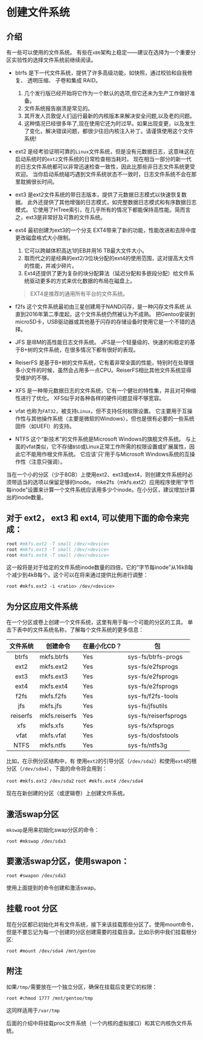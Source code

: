 # 创建文件系统

## 介绍

有一些可以使用的文件系统。
有些在`x86`架构上稳定——建议在选择为一个重要分区实验性的选择文件系统前继续阅读。

+ btrfs
    是下一代文件系统，提供了许多高级功能，如快照，通过校验和自我修复、 透明压缩、 子卷和集成 RAID。
    1. 几个发行版已经开始将它作为一个默认的选项,但它还未为生产工作做好准备。
    2. 文件系统报告崩溃是常见的。
    3. 其开发人员敦促人们运行最新的内核版本来解决安全问题,以及老的问题。
    4. 这种情况已经很多年了,现在使用它还为时过早。如果出现变更，以及发生了变化，解决错误问题，都很少往旧内核注入补丁。请谨慎使用这个文件系统!

+ ext2
    是经考验证明可靠的`Linux`文件系统，但是没有元数据日志，这意味这在启动系统时的`ext2`文件系统的日常检查相当耗时。
    现在相当一部分的新一代的日志文件系统都可以非常迅速检查一致性，因此比那些非日志文件系统更受欢迎。
    当你启动系统碰巧遇到文件系统状态不一致时，日志文件系统不会在那里耽搁很长时间。
+ ext3
    是ext2文件系统的带日志版本，提供了元数据日志模式以快速恢复数据。
    此外还提供了其他增强的日志模式，如完整数据日志模式和有序数据日志模式。
    它使用了HTree索引，在几乎所有的情况下都能保持高性能。简而言之，ext3是非常好及可靠的文件系统。
+ ext4
    最初创建为ext3的一个分支
    EXT4带来了新的功能，性能改进和去除中度更改磁盘格式大小限制。
    1. 它可以跨越体积高达1的EB并用16 TB最大文件大小。
    2. 取而代之的是经典的ext2/3位块分配的ext4的使用范围，这对提高大文件的性能，并减少碎片。
    3. Ext4还提供了更为复杂的块分配算法（延迟分配和多嵌段分配）给文件系统驱动更多的方式来优化数据的布局在磁盘上。 
    > EXT4是推荐的通用所有平台的文件系统。
+ f2fs
    这个文件系统最初由三星创建用于NAND闪存，是一种闪存文件系统 从直到2016年第二季度起，这个文件系统仍然被认为不成熟。
    把Gentoo安装到microSD卡，USB驱动器或其他基于闪存的存储设备时使用它是一个不错的选择。
+ JFS
    是IBM的高性能日志文件系统。
    JFS是一个轻量级的、快速的和稳定的基于B+树的文件系统，在很多情况下都有很好的表现。
+ ReiserFS
    是基于B+树的文件系统，它有着非常全面的性能，特别时在处理很多小文件的时候，虽然会占用多一点CPU。ReiserFS相比其他文件系统显得受维护的不够。
+ XFS
    是一种带元数据日志的文件系统，它有一个健壮的特性集，并且对可伸缩性进行了优化。
    XFS似乎对各种各样的硬件问题显得不够宽容。
+ vfat
    也称为`FAT32`，被支持`Linux`，但不支持任何权限设置。
    它主要用于互操作性与其他操作系统（主要是微软的Windows），但也是很有必要的一些系统固件（如UEFI）的支持。
+ NTFS
    这个“新技术”的文件系统是Microsoft Windows的旗舰文件系统。 
    与上面的vfat类似，它不存储`BSD`或Linux正常工作所需的权限设置或扩展属性，因此它不能用作根文件系统。 
    它应该'只'用于与Microsoft Windows系统的互操作性（注意只强调）。

当在一个小的分区（少于8GB）上使用ext2、ext3或ext4，则创建文件系统时必须带适当的选项以保留足够的inode。
mke2fs（mkfs.ext2）应用程序使用“字节每inode”设置来计算一个文件系统应该用多少个inode。在小分区，建议增加计算出的inode数量。

## 对于 ext2， ext3 和 ext4, 可以使用下面的命令来完成：

```sh
root #mkfs.ext2 -T small /dev/<device>
root #mkfs.ext3 -T small /dev/<device>
root #mkfs.ext4 -T small /dev/<device>
```

这一般将是对于给定的文件系统inode数量的四倍，它的“字节每inode”从16kB每个减少到4kB每个。这个可以在将来通过提供比例进行调整：

`root #mkfs.ext2 -i <ratio> /dev/<device>`

## 为分区应用文件系统

在一个分区或卷上创建一个文件系统，这里有用于每一个可能的分区的工具。 单击下表中的文件系统名称，了解每个文件系统的更多信息：

| 文件系统	| 创建命令	| 在最小化CD？	| 包 
| :------: | ------- | ------- | --------- |
| btrfs	| mkfs.btrfs	|  Yes	| sys-fs/btrfs-progs
| ext2	| mkfs.ext2	|  Yes	| sys-fs/e2fsprogs
| ext3	| mkfs.ext3	|  Yes	| sys-fs/e2fsprogs
| ext4	| mkfs.ext4	|  Yes	| sys-fs/e2fsprogs
| f2fs	| mkfs.f2fs	|  Yes	| sys-fs/f2fs-tools
| jfs	| mkfs.jfs	|  Yes	| sys-fs/jfsutils
| reiserfs	| mkfs.reiserfs	|  Yes	| sys-fs/reiserfsprogs
| xfs	| mkfs.xfs	|  Yes	| sys-fs/xfsprogs
| vfat	| mkfs.vfat	|  Yes	| sys-fs/dosfstools
| NTFS	| mkfs.ntfs	|  Yes	| sys-fs/ntfs3g

比如，在示例分区结构中，有 使用`ext2`的引导分区（`/dev/sda2`）和使用`ext4`的根分区（`/dev/sda4`），下面的命令将会用到：

`root #mkfs.ext2 /dev/sda2`
`root #mkfs.ext4 /dev/sda4`

现在在新创建的分区（或逻辑卷）上创建文件系统。

## 激活swap分区

`mkswap`是用来初始化swap分区的命令：

`root #mkswap /dev/sda3`

## 要激活swap分区，使用swapon：

`root #swapon /dev/sda3`

使用上面提到的命令创建和激活swap。

## 挂载 root 分区

现在分区都已初始化并有文件系统，接下来该挂载那些分区了。使用mount命令，但是不要忘记为每一个创建的分区创建需要的挂载目录。比如示例中我们挂载根分区:

`root #mount /dev/sda4 /mnt/gentoo`

## 附注

如果`/tmp/`需要放在一个独立分区，确保在挂载后变更它的权限：

`root #chmod 1777 /mnt/gentoo/tmp`

这同样适用于`/var/tmp`

后面的介绍中将挂载proc文件系统（一个内核的虚拟接口）和其它内核伪文件系统。
